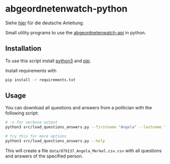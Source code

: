 # abgeordnetenwatch-python

Siehe [hier](README_de.md) für die deutsche Anleitung.

Small utility programs to use the [abgeordnetenwatch-api](https://www.abgeordnetenwatch.de/) in python.

## Installation

To use this script install [python3](../blob/master/LICENSE) and [pip](https://packaging.python.org/en/latest/tutorials/installing-packages/).

Install requirements with
```sh
pip install -r requirements.txt
```

## Usage

You can download all questions and answers from a politician with the following script:

```sh
# -v for verbose output
python3 src/load_questions_answers.py --firstname "Angela" --lastname "Merkel"

# try this for more options
python3 src/load_questions_answers.py --help
```

This will create a file `data/079137_Angela_Merkel.csv.csv` with all questions and answers of the specified person.
